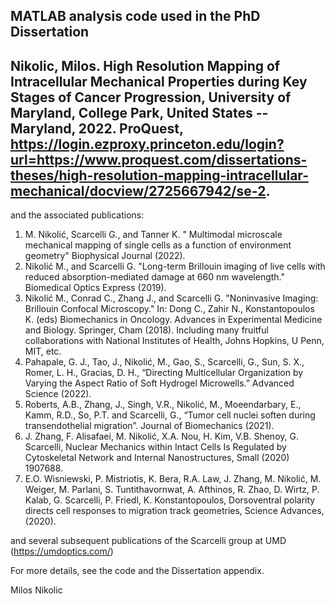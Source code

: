 MATLAB analysis code used in the PhD Dissertation
--
Nikolic, Milos. High Resolution Mapping of Intracellular Mechanical Properties during Key Stages of Cancer Progression, University of Maryland, College Park, United States -- Maryland, 2022. ProQuest, 
https://login.ezproxy.princeton.edu/login?url=https://www.proquest.com/dissertations-theses/high-resolution-mapping-intracellular-mechanical/docview/2725667942/se-2.
--
and the associated publications:
1.	M. Nikolić, Scarcelli G., and Tanner K. " Multimodal microscale mechanical mapping of single cells as a function of environment geometry" Biophysical Journal (2022).
2.	Nikolić M., and Scarcelli G. "Long-term Brillouin imaging of live cells with reduced absorption-mediated damage at 660 nm wavelength." Biomedical Optics Express (2019).
3.	Nikolić M., Conrad C., Zhang J., and Scarcelli G. "Noninvasive Imaging: Brillouin Confocal Microscopy." In: Dong C., Zahir N., Konstantopoulos K. (eds) Biomechanics in Oncology. Advances in Experimental Medicine and Biology. Springer, Cham (2018).
Including many fruitful collaborations with National Institutes of Health, Johns Hopkins, U Penn, MIT, etc.
4.	Pahapale, G. J., Tao, J., Nikolić, M., Gao, S., Scarcelli, G., Sun, S. X., Romer, L. H., Gracias, D. H., “Directing Multicellular Organization by Varying the Aspect Ratio of Soft Hydrogel Microwells.” Advanced Science (2022).
5.	Roberts, A.B., Zhang, J., Singh, V.R., Nikolić, M., Moeendarbary, E., Kamm, R.D., So, P.T. and Scarcelli, G., “Tumor cell nuclei soften during transendothelial migration”. Journal of Biomechanics (2021). 
6.	J. Zhang, F. Alisafaei, M. Nikolić, X.A. Nou, H. Kim, V.B. Shenoy, G. Scarcelli, Nuclear Mechanics within Intact Cells Is Regulated by Cytoskeletal Network and Internal Nanostructures, Small (2020) 1907688.
7.	E.O. Wisniewski, P. Mistriotis, K. Bera, R.A. Law, J. Zhang, M. Nikolić, M. Weiger, M. Parlani, S. Tuntithavornwat, A. Afthinos, R. Zhao, D. Wirtz, P. Kalab, G. Scarcelli, P. Friedl, K. Konstantopoulos, Dorsoventral polarity directs cell responses to migration track geometries, Science Advances,  (2020).

and several subsequent publications of the Scarcelli group at UMD (https://umdoptics.com/)

For more details, see the code and the Dissertation appendix. 

Milos Nikolic
